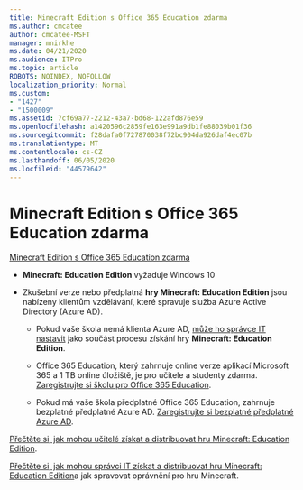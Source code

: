 ```yaml
---
title: Minecraft Edition s Office 365 Education zdarma
ms.author: cmcatee
author: cmcatee-MSFT
manager: mnirkhe
ms.date: 04/21/2020
ms.audience: ITPro
ms.topic: article
ROBOTS: NOINDEX, NOFOLLOW
localization_priority: Normal
ms.custom:
- "1427"
- "1500009"
ms.assetid: 7cf69a77-2212-43a7-bd68-122afd876e59
ms.openlocfilehash: a1420596c2859fe163e991a9db1fe88039b01f36
ms.sourcegitcommit: f28dafa0f727870038f72bc904da926daf4ec07b
ms.translationtype: MT
ms.contentlocale: cs-CZ
ms.lasthandoff: 06/05/2020
ms.locfileid: "44579642"
---
```

# <a name="minecraft-edition-with-office-365-education-for-free"></a>Minecraft Edition s Office 365 Education zdarma

[Minecraft Edition s Office 365 Education zdarma](https://docs.microsoft.com/education/windows/get-minecraft-for-education)
  
- **Minecraft: Education Edition** vyžaduje Windows 10

- Zkušební verze nebo předplatná **hry Minecraft: Education Edition** jsou nabízeny klientům vzdělávání, které spravuje služba Azure Active Directory (Azure AD).

  - Pokud vaše škola nemá klienta Azure AD, [může ho správce IT nastavit](https://docs.microsoft.com/education/windows/school-get-minecraft) jako součást procesu získání hry **Minecraft: Education Edition**.

  - Office 365 Education, který zahrnuje online verze aplikací Microsoft 365 a 1 TB online úložiště, je pro učitele a studenty zdarma. [Zaregistrujte si školu pro Office 365 Education](https://products.office.com/academic/office-365-education-plan).

  - Pokud má vaše škola předplatné Office 365 Education, zahrnuje bezplatné předplatné Azure AD. [Zaregistrujte si bezplatné předplatné Azure AD](https://msdn.microsoft.com/library/windows/hardware/mt703369%28v=vs.85%29.aspx).

[Přečtěte si, jak mohou učitelé získat a distribuovat hru Minecraft: Education Edition](https://docs.microsoft.com/education/windows/teacher-get-minecraft).
  
[Přečtěte si, jak mohou správci IT získat a distribuovat hru Minecraft: Education Edition](https://docs.microsoft.com/education/windows/school-get-minecraft)a jak spravovat oprávnění pro hru Minecraft.